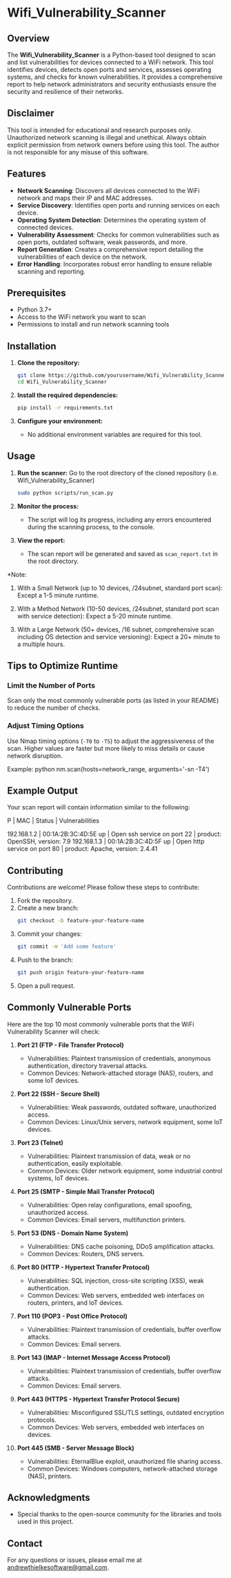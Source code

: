 # Wifi_Vulnerability_Scanner

## Overview

The **Wifi_Vulnerability_Scanner** is a Python-based tool designed to scan and list vulnerabilities for devices connected to a WiFi network. This tool identifies devices, detects open ports and services, assesses operating systems, and checks for known vulnerabilities. It provides a comprehensive report to help network administrators and security enthusiasts ensure the security and resilience of their networks.

## Disclaimer

This tool is intended for educational and research purposes only. Unauthorized network scanning is illegal and unethical. Always obtain explicit permission from network owners before using this tool. The author is not responsible for any misuse of this software.

## Features

- **Network Scanning**: Discovers all devices connected to the WiFi network and maps their IP and MAC addresses.
- **Service Discovery**: Identifies open ports and running services on each device.
- **Operating System Detection**: Determines the operating system of connected devices.
- **Vulnerability Assessment**: Checks for common vulnerabilities such as open ports, outdated software, weak passwords, and more.
- **Report Generation**: Creates a comprehensive report detailing the vulnerabilities of each device on the network.
- **Error Handling**: Incorporates robust error handling to ensure reliable scanning and reporting.

## Prerequisites

- Python 3.7+
- Access to the WiFi network you want to scan
- Permissions to install and run network scanning tools

## Installation

1. **Clone the repository:**
    ```bash
    git clone https://github.com/yourusername/Wifi_Vulnerability_Scanner.git
    cd Wifi_Vulnerability_Scanner
    ```

2. **Install the required dependencies:**
    ```bash
    pip install -r requirements.txt
    ```

3. **Configure your environment:**
    - No additional environment variables are required for this tool.

## Usage

1. **Run the scanner:**
    Go to the root directory of the cloned repository (i.e. Wifi_Vulnerability_Scanner)
    ```bash
    sudo python scripts/run_scan.py
    ```

2. **Monitor the process:**
    - The script will log its progress, including any errors encountered during the scanning process, to the console.

3. **View the report:**
    - The scan report will be generated and saved as `scan_report.txt` in the root directory.

*Note: 

1. With a Small Network (up to 10 devices, /24subnet, standard port scan): Except a 1-5 minute runtime. 

2. With a Method Network (10-50 devices, /24subnet, standard port scan with service detection): Expect a 5-20 minute runtime.

3. With a Large Network (50+ devices, /16 subnet, comprehensive scan including OS detection and service versioning): Expect a 20+ minute to a multiple hours.

## Tips to Optimize Runtime

### Limit the Number of Ports

Scan only the most commonly vulnerable ports (as listed in your README) to reduce the number of checks.

### Adjust Timing Options

Use Nmap timing options (`-T0` to `-T5`) to adjust the aggressiveness of the scan. Higher values are faster but more likely to miss details or cause network disruption.

Example: 
python
nm.scan(hosts=network_range, arguments='-sn -T4')

## Example Output

Your scan report will contain information similar to the following:

P |	MAC |	Status |	Vulnerabilities

192.168.1.2	| 00:1A:2B:3C:4D:5E	up |	Open ssh service on port 22 | product: OpenSSH, version: 7.9
192.168.1.3	| 00:1A:2B:3C:4D:5F	up |	Open http service on port 80 | product: Apache, version: 2.4.41

## Contributing

Contributions are welcome! Please follow these steps to contribute:

1. Fork the repository.
2. Create a new branch:
    ```bash
    git checkout -b feature-your-feature-name
    ```
3. Commit your changes:
    ```bash
    git commit -m 'Add some feature'
    ```
4. Push to the branch:
    ```bash
    git push origin feature-your-feature-name
    ```
5. Open a pull request.

## Commonly Vulnerable Ports

Here are the top 10 most commonly vulnerable ports that the WiFi Vulnerability Scanner will check:

1. **Port 21 (FTP - File Transfer Protocol)**
    - Vulnerabilities: Plaintext transmission of credentials, anonymous authentication, directory traversal attacks.
    - Common Devices: Network-attached storage (NAS), routers, and some IoT devices.

2. **Port 22 (SSH - Secure Shell)**
    - Vulnerabilities: Weak passwords, outdated software, unauthorized access.
    - Common Devices: Linux/Unix servers, network equipment, some IoT devices.

3. **Port 23 (Telnet)**
    - Vulnerabilities: Plaintext transmission of data, weak or no authentication, easily exploitable.
    - Common Devices: Older network equipment, some industrial control systems, IoT devices.

4. **Port 25 (SMTP - Simple Mail Transfer Protocol)**
    - Vulnerabilities: Open relay configurations, email spoofing, unauthorized access.
    - Common Devices: Email servers, multifunction printers.

5. **Port 53 (DNS - Domain Name System)**
    - Vulnerabilities: DNS cache poisoning, DDoS amplification attacks.
    - Common Devices: Routers, DNS servers.

6. **Port 80 (HTTP - Hypertext Transfer Protocol)**
    - Vulnerabilities: SQL injection, cross-site scripting (XSS), weak authentication.
    - Common Devices: Web servers, embedded web interfaces on routers, printers, and IoT devices.

7. **Port 110 (POP3 - Post Office Protocol)**
    - Vulnerabilities: Plaintext transmission of credentials, buffer overflow attacks.
    - Common Devices: Email servers.

8. **Port 143 (IMAP - Internet Message Access Protocol)**
    - Vulnerabilities: Plaintext transmission of credentials, buffer overflow attacks.
    - Common Devices: Email servers.

9. **Port 443 (HTTPS - Hypertext Transfer Protocol Secure)**
    - Vulnerabilities: Misconfigured SSL/TLS settings, outdated encryption protocols.
    - Common Devices: Web servers, embedded web interfaces on devices.

10. **Port 445 (SMB - Server Message Block)**
    - Vulnerabilities: EternalBlue exploit, unauthorized file sharing access.
    - Common Devices: Windows computers, network-attached storage (NAS), printers.

## Acknowledgments

- Special thanks to the open-source community for the libraries and tools used in this project.

## Contact

For any questions or issues, please email me at andrewthielkesoftware@gmail.com.
